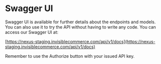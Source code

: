 # Swagger UI

Swagger UI is available for further details about the endpoints and models. You can also use it to try the API without having to write any code. You can access our Swagger UI at:

[https://nexus-staging.invisiblecommerce.com/api/v1/docs](https://nexus-staging.invisiblecommerce.com/api/v1/docs)

Remember to use the Authorize button with your issued API key. 